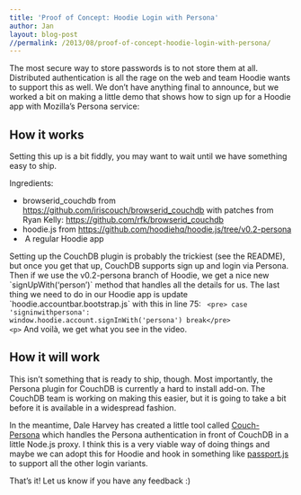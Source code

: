 ```yaml
---
title: 'Proof of Concept: Hoodie Login with Persona'
author: Jan
layout: blog-post
//permalink: /2013/08/proof-of-concept-hoodie-login-with-persona/
---
```

The most secure way to store passwords is to not store them at all. Distributed authentication is all the rage on the web and team Hoodie wants to support this as well. We don’t have anything final to announce, but we worked a bit on making a little demo that shows how to sign up for a Hoodie app with Mozilla’s Persona service:



## How it works

Setting this up is a bit fiddly, you may want to wait until we have something easy to ship.

Ingredients:

*   browserid_couchdb from <https://github.com/iriscouch/browserid_couchdb> with patches from Ryan Kelly: <https://github.com/rfk/browserid_couchdb>
*   hoodie.js from <https://github.com/hoodiehq/hoodie.js/tree/v0.2-persona>
*    A regular Hoodie app

Setting up the CouchDB plugin is probably the trickiest (see the README), but once you get that up, CouchDB supports sign up and login via Persona. Then if we use the v0.2-persona branch of Hoodie, we get a nice new \`signUpWith(&#8216;person&#8217;)\` method that handles all the details for us. The last thing we need to do in our Hoodie app is update \`hoodie.accountbar.bootstrap.js\` with this in line 75:
<code class="language-javascript">
&lt;pre>  case 'signinwithpersona':
    window.hoodie.account.signInWith('persona')
    break&lt;/pre>
&lt;p></code>
And voilà, we get what you see in the video.

## How it will work

This isn’t something that is ready to ship, though. Most importantly, the Persona plugin for CouchDB is currently a hard to install add-on. The CouchDB team is working on making this easier, but it is going to take a bit before it is available in a widespread fashion.

In the meantime, Dale Harvey has created a little tool called [Couch-Persona][1] which handles the Persona authentication in front of CouchDB in a little Node.js proxy. I think this is a very viable way of doing things and maybe we can adopt this for Hoodie and hook in something like [passport.js][2] to support all the other login variants.

That’s it! Let us know if you have any feedback :)

 [1]: https://github.com/daleharvey/couch-persona
 [2]: http://passportjs.org
